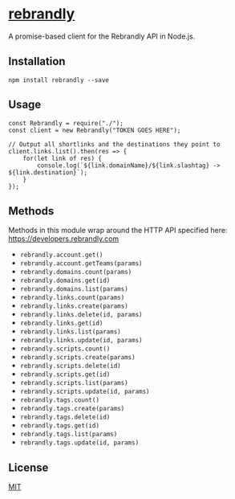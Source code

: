 # [rebrandly](https://npmjs.com/package/rebrandly)
A promise-based client for the Rebrandly API in Node.js.

## Installation
```
npm install rebrandly --save
```

## Usage
```
const Rebrandly = require("./");
const client = new Rebrandly("TOKEN GOES HERE");

// Output all shortlinks and the destinations they point to
client.links.list().then(res => {
    for(let link of res) {
        console.log(`${link.domainName}/${link.slashtag} -> ${link.destination}`);
    }
});
```

## Methods
Methods in this module wrap around the HTTP API specified here: https://developers.rebrandly.com
- `rebrandly.account.get()`
- `rebrandly.account.getTeams(params)`
- `rebrandly.domains.count(params)`
- `rebrandly.domains.get(id)`
- `rebrandly.domains.list(params)`
- `rebrandly.links.count(params)`
- `rebrandly.links.create(params)`
- `rebrandly.links.delete(id, params)`
- `rebrandly.links.get(id)`
- `rebrandly.links.list(params)`
- `rebrandly.links.update(id, params)`
- `rebrandly.scripts.count()`
- `rebrandly.scripts.create(params)`
- `rebrandly.scripts.delete(id)`
- `rebrandly.scripts.get(id)`
- `rebrandly.scripts.list(params)`
- `rebrandly.scripts.update(id, params)`
- `rebrandly.tags.count()`
- `rebrandly.tags.create(params)`
- `rebrandly.tags.delete(id)`
- `rebrandly.tags.get(id)`
- `rebrandly.tags.list(params)`
- `rebrandly.tags.update(id, params)`

## License
[MIT](LICENSE.txt)